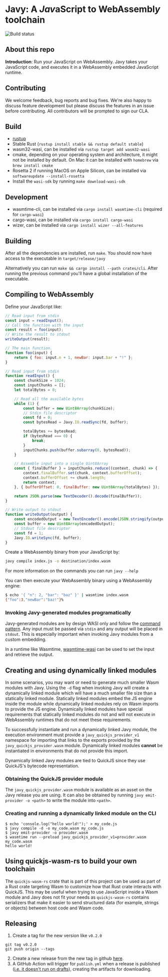 # Javy: A *Jav*aScript to WebAssembl*y* toolchain

![Build status](https://github.com/Shopify/javy/actions/workflows/ci.yml/badge.svg?branch=main)

## About this repo

**Introduction**: Run your JavaScript on WebAssembly. Javy takes your JavaScript code, and executes it in a WebAssembly embedded JavaScript runtime.

## Contributing

We welcome feedback, bug reports and bug fixes. We're also happy to discuss feature development but please discuss the features in an issue before contributing. All contributors will be prompted to sign our CLA.

## Build

- [rustup](https://rustup.rs/)
- Stable Rust (`rustup install stable && rustup default stable`)
- wasm32-wasi, can be installed via `rustup target add wasm32-wasi`
- cmake, depending on your operating system and architecture, it might not be
  installed by default. On Mac it can be installed with `homebrew` via `brew
  install cmake`
- Rosetta 2 if running MacOS on Apple Silicon, can be installed via
  `softwareupdate --install-rosetta`
- Install the `wasi-sdk` by running `make download-wasi-sdk`

## Development

- wasmtime-cli, can be installed via `cargo install wasmtime-cli` (required for
  `cargo-wasi`)
- cargo-wasi, can be installed via `cargo install cargo-wasi`
- wizer, can be installed via `cargo install wizer --all-features`

## Building

After all the dependencies are installed, run `make`. You
should now have access to the executable in `target/release/javy`

Alternatively you can run `make && cargo install --path crates/cli`.
After running the previous command you'll have a global installation of the
executable.

## Compiling to WebAssembly

Define your JavaScript like:

```javascript
// Read input from stdin
const input = readInput();
// Call the function with the input
const result = foo(input);
// Write the result to stdout
writeOutput(result);

// The main function.
function foo(input) {
    return { foo: input.n + 1, newBar: input.bar + "!" };
}

// Read input from stdin
function readInput() {
    const chunkSize = 1024;
    const inputChunks = [];
    let totalBytes = 0;

    // Read all the available bytes
    while (1) {
        const buffer = new Uint8Array(chunkSize);
        // Stdin file descriptor
        const fd = 0;
        const bytesRead = Javy.IO.readSync(fd, buffer);

        totalBytes += bytesRead;
        if (bytesRead === 0) {
            break;
        }
        inputChunks.push(buffer.subarray(0, bytesRead));
    }

    // Assemble input into a single Uint8Array
    const { finalBuffer } = inputChunks.reduce((context, chunk) => {
        context.finalBuffer.set(chunk, context.bufferOffset);
        context.bufferOffset += chunk.length;
        return context;
    }, { bufferOffset: 0, finalBuffer: new Uint8Array(totalBytes) });

    return JSON.parse(new TextDecoder().decode(finalBuffer));
}

// Write output to stdout
function writeOutput(output) {
    const encodedOutput = new TextEncoder().encode(JSON.stringify(output));
    const buffer = new Uint8Array(encodedOutput);
    // Stdout file descriptor
    const fd = 1;
    Javy.IO.writeSync(fd, buffer);
}
```

Create a WebAssembly binary from your JavaScript by:

```bash
javy compile index.js -o destination/index.wasm
```

For more information on the commands you can run `javy --help`

You can then execute your WebAssembly binary using a WebAssembly engine:

```bash
$ echo '{ "n": 2, "bar": "baz" }' | wasmtime index.wasm
{"foo":3,"newBar":"baz!"}%   
```

### Invoking Javy-generated modules programatically

Javy-generated modules are by design WASI only and follow the [command pattern](https://github.com/WebAssembly/WASI/blob/snapshot-01/design/application-abi.md#current-unstable-abi). Any input must be passed via `stdin` and any output will be placed in `stdout`. This is especially important when invoking Javy modules from a custom embedding. 

In a runtime like Wasmtime, [wasmtime-wasi](
https://docs.rs/wasmtime-wasi/latest/wasmtime_wasi/struct.WasiCtx.html#method.set_stdin)
can be used to set the input and retrieve the output.

## Creating and using dynamically linked modules

In some scenarios, you may want or need to generate much smaller Wasm modules with Javy. Using the `-d` flag when invoking Javy will create a dynamically linked module which will have a much smaller file size than a statically linked module. Statically linked modules embed the JS engine inside the module while dynamically linked modules rely on Wasm imports to provide the JS engine. Dynamically linked modules have special requirements that statically linked modules do not and will not execute in WebAssembly runtimes that do not meet these requirements.

To successfully instantiate and run a dynamically linked Javy module, the execution environment must provide a `javy_quickjs_provider_v1` namespace for importing that links to the exports provided by the `javy_quickjs_provider.wasm` module. Dynamically linked modules **cannot** be instantiated in environments that do not provide this import.

Dynamically linked Javy modules are tied to QuickJS since they use QuickJS's bytecode representation.

### Obtaining the QuickJS provider module

The `javy_quickjs_provider.wasm` module is available as an asset on the Javy release you are using. It can also be obtained by running `javy emit-provider -o <path>` to write the module into `<path>`.

### Creating and running a dynamically linked module on the CLI

```
$ echo 'console.log("hello world!");' > my_code.js
$ javy compile -d -o my_code.wasm my_code.js
$ javy emit-provider -o provider.wasm
$ wasmtime run --preload javy_quickjs_provider_v1=provider.wasm my_code.wasm
hello world!
```

## Using quickjs-wasm-rs to build your own toolchain

The `quickjs-wasm-rs` crate that is part of this project can be used as part of a Rust crate targeting Wasm to customize how that Rust crate interacts with QuickJS. This may be useful when trying to use JavaScript inside a Wasm module and Javy does not fit your needs as `quickjs-wasm-rs` contains serializers that make it easier to send structured data (for example, strings or objects) between host code and Wasm code.

## Releasing

1. Create a tag for the new version like `v0.2.0`
```
git tag v0.2.0
git push origin --tags
```
2. Create a new release from the new tag in github [here](https://github.com/Shopify/javy/releases/new).
3. A GitHub Action will trigger for `publish.yml` when a release is published ([i.e. it doesn't run on drafts](https://docs.github.com/en/actions/using-workflows/events-that-trigger-workflows#:~:text=created%2C%20edited%2C%20or%20deleted%20activity%20types%20for%20draft%20releases)), creating the artifacts for downloading.
